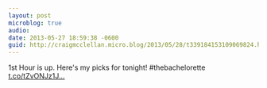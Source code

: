 ```yaml
---
layout: post
microblog: true
audio: 
date: 2013-05-27 18:59:38 -0600
guid: http://craigmcclellan.micro.blog/2013/05/28/t339184153109069824.html
---
```

1st Hour is up. Here's my picks for tonight! #thebachelorette [t.co/tZvONJz1J...](https://t.co/tZvONJz1Jn)

